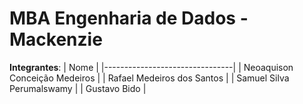 # MBA Engenharia de Dados - Mackenzie


**Integrantes**:
| Nome                           |
|--------------------------------|
| Neoaquison Conceição Medeiros  |
| Rafael Medeiros dos Santos     |
| Samuel Silva Perumalswamy      |
| Gustavo Bido                   |

